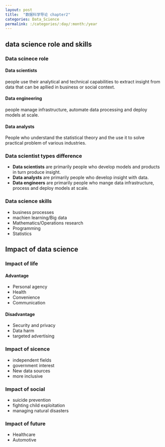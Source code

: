 ```yaml
---
layout: post
title:  "数据科学导论 chapter2"
categories: Data_Science
permalink: :/categories/:day/:month:/year
---
```


## data science role and skills

### Data scinece role 

#### Data scientists

people use their analytical and technical capabilities to extract insight from data that can be apllied in business or social context.

#### Data engineering

people manage infrastructure, automate data processing and deploy models at scale.

#### Data analysts

People who understand the statistical theory and the use it to solve practical problem of various industries.

### Data scientist types difference

- **Data scientists** are primarily people who develop models and products in turn produce insight.
- **Data analysts** are primarily people who develop insight with data.
- **Data engineers** are primarily people who mange data infrastructure, process and deploy models at scale.

### Data science skills

- business processes
- machien learning/Big data
- Mathematics/Operations research
- Programming
- Statistics

## Impact of data science

### Impact of life

#### Advantage

- Personal agency
- Health
- Convenience
- Communication 

#### Disadvantage

- Security and privacy
- Data harm
- targeted advertising

### Impact of sicence

- independent fields
- government interest
- New data sources
- more inclusive

### Impact of social

- suicide prevention
- fighting child exploitation
- managing natural disasters

### Impact of future

- Healthcare
- Automotive